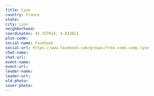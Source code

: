 ```yaml
---
title: Lyon
country: France
state: 
city: Lyon
neighborhood: 
coordinates: 45.757814, 4.832011
plus-code:
social-name: Facebook
social-url: https://www.facebook.com/groups/free.code.camp.lyon
chat-name:
chat-url:
event-name:
event-url:
leader-name:
leader-url:
old-photo: 
cover-photo:
---
```

